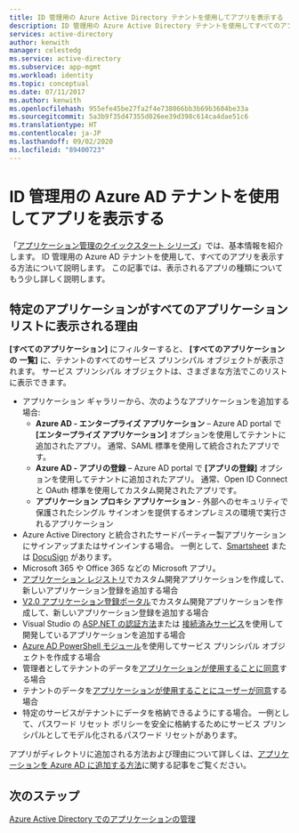```yaml
---
title: ID 管理用の Azure Active Directory テナントを使用してアプリを表示する
description: ID 管理用の Azure Active Directory テナントを使用してすべてのアプリを表示する方法について説明します。
services: active-directory
author: kenwith
manager: celestedg
ms.service: active-directory
ms.subservice: app-mgmt
ms.workload: identity
ms.topic: conceptual
ms.date: 07/11/2017
ms.author: kenwith
ms.openlocfilehash: 955efe45be27fa2f4e738066bb3b69b3604be33a
ms.sourcegitcommit: 5a3b9f35d47355d026ee39d398c614ca4dae51c6
ms.translationtype: HT
ms.contentlocale: ja-JP
ms.lasthandoff: 09/02/2020
ms.locfileid: "89400723"
---
```

# <a name="viewing-apps-using-your-azure-ad-tenant-for-identity-management"></a>ID 管理用の Azure AD テナントを使用してアプリを表示する
「[アプリケーション管理のクイックスタート シリーズ](view-applications-portal.md)」では、基本情報を紹介します。 ID 管理用の Azure AD テナントを使用して、すべてのアプリを表示する方法について説明します。 この記事では、表示されるアプリの種類についてもう少し詳しく説明します。

## <a name="why-does-a-specific-application-appear-in-my-all-applications-list"></a>特定のアプリケーションがすべてのアプリケーション リストに表示される理由
**[すべてのアプリケーション]** にフィルターすると、 **[すべてのアプリケーションの** **一覧]** に、テナントのすべてのサービス プリンシパル オブジェクトが表示されます。 サービス プリンシパル オブジェクトは、さまざまな方法でこのリストに表示できます。
- アプリケーション ギャラリーから、次のようなアプリケーションを追加する場合:
   - **Azure AD - エンタープライズ アプリケーション** – Azure AD portal で **[エンタープライズ アプリケーション]** オプションを使用してテナントに追加されたアプリ。 通常、SAML 標準を使用して統合されたアプリです。
   - **Azure AD - アプリの登録** – Azure AD portal で **[アプリの登録]** オプションを使用してテナントに追加されたアプリ。 通常、Open ID Connect と OAuth 標準を使用してカスタム開発されたアプリです。
   - **アプリケーション プロキシ アプリケーション** - 外部へのセキュリティで保護されたシングル サインオンを提供するオンプレミスの環境で実行されるアプリケーション
- Azure Active Directory と統合されたサードパーティー製アプリケーションにサインアップまたはサインインする場合。 一例として、[Smartsheet](https://app.smartsheet.com/b/home) または [DocuSign](https://www.docusign.net/member/MemberLogin.aspx) があります。
- Microsoft 365 や Office 365 などの Microsoft アプリ。
- [アプリケーション レジストリ](https://docs.microsoft.com/azure/active-directory/active-directory-app-registration)でカスタム開発アプリケーションを作成して、新しいアプリケーション登録を追加する場合
- [V2.0 アプリケーション登録ポータル](https://docs.microsoft.com/azure/active-directory/develop/active-directory-v2-app-registration)でカスタム開発アプリケーションを作成して、新しいアプリケーション登録を追加する場合
- Visual Studio の [ASP.NET の認証方法](https://www.asp.net/visual-studio/overview/2013/creating-web-projects-in-visual-studio#orgauthoptions)または [接続済みサービス](https://devblogs.microsoft.com/visualstudio/connecting-to-cloud-services/)を使用して開発しているアプリケーションを追加する場合
- [Azure AD PowerShell モジュール](/powershell/azure/active-directory/install-adv2?view=azureadps-2.0)を使用してサービス プリンシパル オブジェクトを作成する場合
- 管理者としてテナントのデータを[アプリケーションが使用することに同意](https://docs.microsoft.com/azure/active-directory/develop/active-directory-devhowto-multi-tenant-overview)する場合
- テナントのデータを[アプリケーションが使用することにユーザーが同意](https://docs.microsoft.com/azure/active-directory/develop/active-directory-devhowto-multi-tenant-overview)する場合
- 特定のサービスがテナントにデータを格納できるようにする場合。 一例として、パスワード リセット ポリシーを安全に格納するためにサービス プリンシパルとしてモデル化されるパスワード リセットがあります。

アプリがディレクトリに追加される方法および理由について詳しくは、[アプリケーションを Azure AD に追加する方法](https://docs.microsoft.com/azure/active-directory/develop/active-directory-how-applications-are-added)に関する記事をご覧ください。

## <a name="next-steps"></a>次のステップ
[Azure Active Directory でのアプリケーションの管理](what-is-application-management.md)
